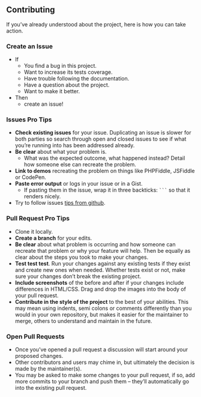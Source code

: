 ## Contributing
If you’ve already understood about the project, here is how you can take action.

### Create an Issue
* If
    - You find a bug in this project.
    - Want to increase its tests coverage.
    - Have trouble following the documentation.
    - Have a question about the project.
    - Want to make it better.
* Then
    - create an issue!

### Issues Pro Tips
* **Check existing issues** for your issue. Duplicating an issue is slower for both parties so search through open and closed issues to see if what you’re running into has been addressed already.
* **Be clear** about what your problem is.
    - What was the expected outcome, what happened instead? Detail how someone else can recreate the problem.
* **Link to demos** recreating the problem on things like PHPFiddle, JSFiddle or CodePen.
* **Paste error output** or logs in your issue or in a Gist.
    - If pasting them in the issue, wrap it in three backticks: ` ``` ` so that it renders nicely.
* Try to follow issues [tips from github](https://guides.github.com/features/issues/).

### Pull Request Pro Tips
* Clone it locally.
* **Create a branch** for your edits.
* **Be clear** about what problem is occurring and how someone can recreate that problem or why your feature will help. Then be equally as clear about the steps you took to make your changes.
* **Test test test**. Run your changes against any existing tests if they exist and create new ones when needed. Whether tests exist or not, make sure your changes don’t break the existing project.
* **Include screenshots** of the before and after if your changes include differences in HTML/CSS. Drag and drop the images into the body of your pull request.
* **Contribute in the style of the project** to the best of your abilities. This may mean using indents, semi colons or comments differently than you would in your own repository, but makes it easier for the maintainer to merge, others to understand and maintain in the future.

### Open Pull Requests
* Once you’ve opened a pull request a discussion will start around your proposed changes.
* Other contributors and users may chime in, but ultimately the decision is made by the maintainer(s).
* You may be asked to make some changes to your pull request, if so, add more commits to your branch and push them – they’ll automatically go into the existing pull request.